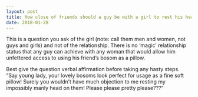 ```yaml
---
layout: post
title: How close of friends should a guy be with a girl to rest his head on her boobs?
date: 2018-01-28
---
```


<p>This is a question you ask of the girl (note: call them men and women, not guys and girls) and not of the relationship. There is no ‘magic’ relationship status that any guy can achieve with any woman that would allow him unfettered access to using his friend’s bosom as a pillow.</p><p>Best give the question verbal affirmation before taking any hasty steps. “Say young lady, your lovely bosoms look perfect for usage as a fine soft pillow! Surely you wouldn’t have much objection to me resting my impossibly manly head on them! Please please pretty please???”</p>
